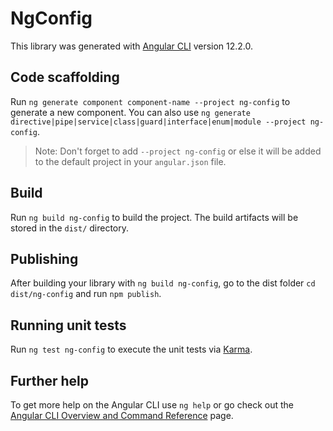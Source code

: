 # NgConfig

This library was generated with [Angular CLI](https://github.com/angular/angular-cli) version 12.2.0.

## Code scaffolding

Run `ng generate component component-name --project ng-config` to generate a new component. You can also use `ng generate directive|pipe|service|class|guard|interface|enum|module --project ng-config`.
> Note: Don't forget to add `--project ng-config` or else it will be added to the default project in your `angular.json` file. 

## Build

Run `ng build ng-config` to build the project. The build artifacts will be stored in the `dist/` directory.

## Publishing

After building your library with `ng build ng-config`, go to the dist folder `cd dist/ng-config` and run `npm publish`.

## Running unit tests

Run `ng test ng-config` to execute the unit tests via [Karma](https://karma-runner.github.io).

## Further help

To get more help on the Angular CLI use `ng help` or go check out the [Angular CLI Overview and Command Reference](https://angular.io/cli) page.
